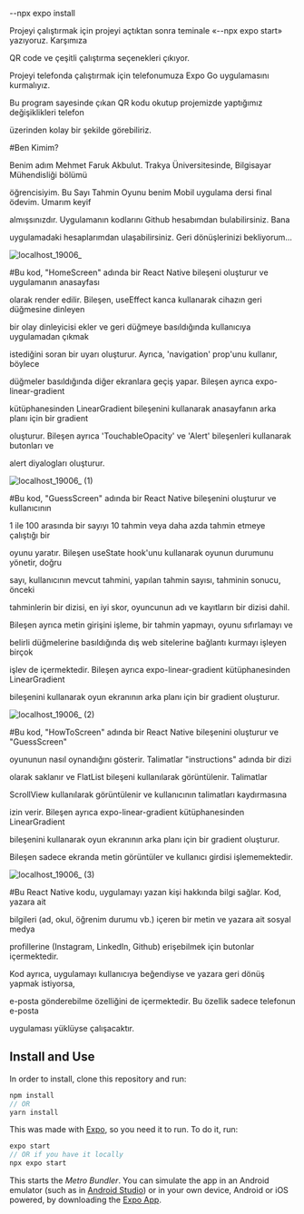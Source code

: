 --npx expo install


Projeyi çalıştırmak için projeyi açtıktan sonra teminale «--npx expo start» yazıyoruz. Karşımıza 

QR code ve çeşitli çalıştırma seçenekleri çıkıyor.

Projeyi telefonda çalıştırmak için telefonumuza Expo Go uygulamasını kurmalıyız. 

Bu program sayesinde çıkan QR kodu okutup projemizde yaptığımız değişiklikleri telefon 

üzerinden kolay bir şekilde görebiliriz.

#Ben Kimim?

Benim adım Mehmet Faruk Akbulut. Trakya Üniversitesinde, Bilgisayar Mühendisliği bölümü 

öğrencisiyim. Bu Sayı Tahmin Oyunu benim Mobil uygulama dersi final ödevim. Umarım keyif 

almışsınızdır. Uygulamanın kodlarını Github hesabımdan bulabilirsiniz. Bana 

uygulamadaki hesaplarımdan ulaşabilirsiniz. Geri dönüşlerinizi bekliyorum...

![localhost_19006_](https://user-images.githubusercontent.com/78991543/212136291-efd08d5a-a530-4540-9168-d52b76a3eef7.jpg)

#Bu kod, "HomeScreen" adında bir React Native bileşeni oluşturur ve uygulamanın anasayfası 

olarak render edilir. Bileşen, useEffect kanca kullanarak cihazın geri düğmesine dinleyen 

bir olay dinleyicisi ekler ve geri düğmeye basıldığında kullanıcıya uygulamadan çıkmak 

istediğini soran bir uyarı oluşturur. Ayrıca, 'navigation' prop'unu kullanır, böylece 

düğmeler basıldığında diğer ekranlara geçiş yapar. Bileşen ayrıca expo-linear-gradient 

kütüphanesinden LinearGradient bileşenini kullanarak anasayfanın arka planı için bir gradient 

oluşturur. Bileşen ayrıca 'TouchableOpacity' ve 'Alert' bileşenleri kullanarak butonları ve 

alert diyalogları oluşturur.

![localhost_19006_ (1)](https://user-images.githubusercontent.com/78991543/212136296-c113d13b-8e1f-4604-b64d-e7d691a04faa.jpg)

#Bu kod, "GuessScreen" adında bir React Native bileşenini oluşturur ve kullanıcının 

1 ile 100 arasında bir sayıyı 10 tahmin veya daha azda tahmin etmeye çalıştığı bir 

oyunu yaratır. Bileşen useState hook'unu kullanarak oyunun durumunu yönetir, doğru 

sayı, kullanıcının mevcut tahmini, yapılan tahmin sayısı, tahminin sonucu, önceki 

tahminlerin bir dizisi, en iyi skor, oyuncunun adı ve kayıtların bir dizisi dahil. 

Bileşen ayrıca metin girişini işleme, bir tahmin yapmayı, oyunu sıfırlamayı ve 

belirli düğmelerine basıldığında dış web sitelerine bağlantı kurmayı işleyen birçok 

işlev de içermektedir. Bileşen ayrıca expo-linear-gradient kütüphanesinden LinearGradient 

bileşenini kullanarak oyun ekranının arka planı için bir gradient oluşturur.

![localhost_19006_ (2)](https://user-images.githubusercontent.com/78991543/212136300-eaaca2ec-b358-47a1-8c00-607a01d62487.jpg)

#Bu kod, "HowToScreen" adında bir React Native bileşenini oluşturur ve "GuessScreen" 

oyununun nasıl oynandığını gösterir. Talimatlar "instructions" adında bir dizi 

olarak saklanır ve FlatList bileşeni kullanılarak görüntülenir. Talimatlar 

ScrollView kullanılarak görüntülenir ve kullanıcının talimatları kaydırmasına 

izin verir. Bileşen ayrıca expo-linear-gradient kütüphanesinden LinearGradient 

bileşenini kullanarak oyun ekranının arka planı için bir gradient oluşturur. 

Bileşen sadece ekranda metin görüntüler ve kullanıcı girdisi işlememektedir.



![localhost_19006_ (3)](https://user-images.githubusercontent.com/78991543/212136303-a34340ab-0ed0-40f7-9940-d8d11476d58d.jpg)

#Bu React Native kodu, uygulamayı yazan kişi hakkında bilgi sağlar. Kod, yazara ait 

bilgileri (ad, okul, öğrenim durumu vb.) içeren bir metin ve yazara ait sosyal medya 

profillerine (Instagram, LinkedIn, Github) erişebilmek için butonlar içermektedir. 

Kod ayrıca, uygulamayı kullanıcıya beğendiyse ve yazara geri dönüş yapmak istiyorsa, 

e-posta gönderebilme özelliğini de içermektedir. Bu özellik sadece telefonun e-posta 

uygulaması yüklüyse çalışacaktır.


## Install and Use
In order to install, clone this repository and run:
```javascript
npm install
// OR
yarn install
```

This was made with [Expo](https://expo.io/), so you need it to run. To do it, run:
```javascript
expo start
// OR if you have it locally
npx expo start
```

This starts the *Metro Bundler*. You can simulate the app in an Android emulator (such as in [Android Studio](https://developer.android.com/studio)) or in your own device, Android or iOS powered, by downloading the [Expo App](https://expo.io/tools#client).